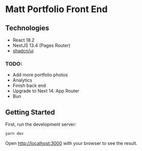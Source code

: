 # Matt Portfolio Front End

## Technologies

- React 18.2
- NextJS 13.4 (Pages Router)
- [shadcn/ui](https://ui.shadcn.com/)

### TODO:

- Add more portfolio photos
- Analytics
- Finish back end
- Upgrade to Next 14. App Router
- Bun


## Getting Started

First, run the development server:

```bash
yarn dev
```

Open [http://localhost:3000](http://localhost:3000) with your browser to see the result.
